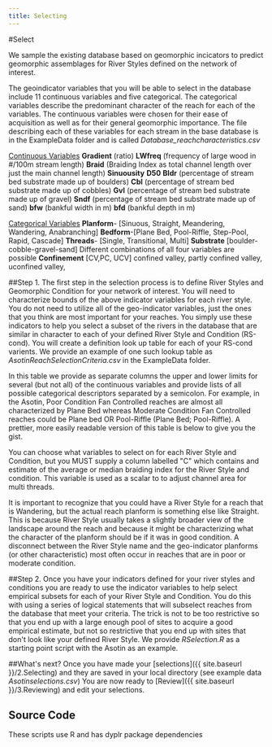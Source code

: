 ```yaml
---
title: Selecting
---
```


#Select

We sample the existing database based on geomorphic incicators to predict geomorphic assemblages for River Styles defined on the  network of interest.  

The geoindicator variables that you will be able to select in the database include 11 continuous variables and five categorical. The categorical variables describe the predominant character of the reach for each of the variables. The continuous variables were chosen for their ease of acquisition as well as for their general geomorphic importance. The file describing each of these variables for each stream in the base database is in the ExampleData folder and is called *Database_reachcharacteristics.csv*

<u>Continuous Variables</u>
**Gradient** (ratio)
**LWfreq** (frequency of large wood in #/100m stream length)
**Braid** (Braiding Index as total channel length over just the main channel length)
**Sinuousity**
**D50**
**Bldr** (percentage of stream bed substrate made up of boulders)
**Cbl** (percentage of stream bed substrate made up of cobbles)
**Gvl** (percentage of stream bed substrate made up of gravel)
**Sndf** (percentage of stream bed substrate made up of sand)
**bfw** (bankful width in m)
**bfd** (bankful depth in m)

<u>Categorical Variables</u>
**Planform**- [Sinuous, Straight, Meandering, Wandering, Anabranching]
**Bedform**-[Plane Bed, Pool-Riffle, Step-Pool, Rapid, Cascade]
**Threads**- [Single, Transitional, Multi]
**Substrate** [boulder-cobble-gravel-sand] Different combinations  of all four variables are possible
**Confinement** [CV,PC, UCV] confined valley, partly confined valley, uconfined valley, 

##Step 1.
The first step in the selection process is to define River Styles and Geomorphic Condition for your network of interest.  You will need to characterize bounds of the above indicator variables for each river style.  You do not need to utilize all of the geo-indicator variables, just the ones that you think are most important for your reaches.  You simply use these indicators to help you select a subset of the rivers in the database that are similar in character to each of your defined River Style and Condition (RS-cond).  You will create a definition look up table for each of your RS-cond varients. We provide an example of one such lookup table as *AsotinReachSelectionCriteria.csv* in the ExampleData folder. 

In this table we provide as separate columns the upper and lower limits for several (but not all) of the continuous variables and provide lists of all possible categorical descriptors separated by a semicolon.  For example, in the Asotin, Poor Condition Fan Controlled reaches are almost all characterized by Plane Bed whereas Moderate Condition Fan Controlled reaches could be Plane bed OR Pool-Riffle (Plane Bed; Pool-Riffle). A prettier, more easily readable version of this table is below  to give you the gist.  

You can choose what variables to select on for each River Style and Condition, but you MUST supply a column labelled "C" which contains and estimate of the average or median braiding index for the River Style and condition. This variable is used as a scalar to to adjust channel area for multi threads.

It is important to recognize that you could have a River Style for a reach that is Wandering, but the actual reach planform is something else like Straight.  This is because River Style usually takes a slightly broader view of the landscape around the reach and because it might be characterizing what the character of the planform should be if it was in good condition.  A disconnect between the River Style name and the geo-indicator planforms (or other characteristic) most often occur in reaches that are in poor or moderate condition.  

##Step 2.
Once you have your indicators defined for your river styles and conditions you are ready to use the indicator variables to help select empirical subsets for each of your River Style and Condition.  You do this with using a series of logical statements that will subselect reaches from the database that meet your criteria.  The trick is not to be too restrictive so that you end up with a large enough pool of sites to acquire a good empirical estimate, but not so restrictive that you end up with sites that don't look like your defined River Style.  We provide *RSelection.R* as a starting point script with the Asotin as an example.

##What's next?
Once you have made your [selections]({{ site.baseurl }}/2.Selecting)  and they are saved in your local directory (see example data *Asotinselections.csv*) You are now ready to [Review]({{ site.baseurl }}/3.Reviewing) and edit your selections.


## Source Code

These scripts use R and has dyplr package dependencies




